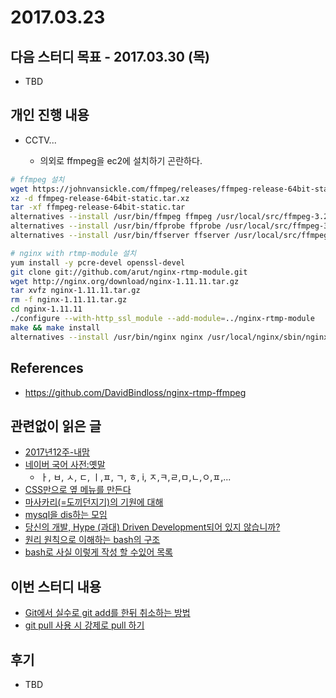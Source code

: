 # 2017.03.23

## 다음 스터디 목표 - 2017.03.30 (목)

* TBD

## 개인 진행 내용

* CCTV...

  * 의외로 ffmpeg을 ec2에 설치하기 곤란하다.

```bash
# ffmpeg 설치
wget https://johnvansickle.com/ffmpeg/releases/ffmpeg-release-64bit-static.tar.xz
xz -d ffmpeg-release-64bit-static.tar.xz
tar -xf ffmpeg-release-64bit-static.tar
alternatives --install /usr/bin/ffmpeg ffmpeg /usr/local/src/ffmpeg-3.2.4-64bit-static/ffmpeg 100
alternatives --install /usr/bin/ffprobe ffprobe /usr/local/src/ffmpeg-3.2.4-64bit-static/ffprobe 100
alternatives --install /usr/bin/ffserver ffserver /usr/local/src/ffmpeg-3.2.4-64bit-static/ffserver 100

# nginx with rtmp-module 설치
yum install -y pcre-devel openssl-devel
git clone git://github.com/arut/nginx-rtmp-module.git
wget http://nginx.org/download/nginx-1.11.11.tar.gz
tar xvfz nginx-1.11.11.tar.gz
rm -f nginx-1.11.11.tar.gz
cd nginx-1.11.11
./configure --with-http_ssl_module --add-module=../nginx-rtmp-module
make && make install
alternatives --install /usr/bin/nginx nginx /usr/local/nginx/sbin/nginx 100
```

## References

* <https://github.com/DavidBindloss/nginx-rtmp-ffmpeg>


## 관련없이 읽은 글

* [2017년12주-내맘](http://www.sangkon.com/2017/03/28/sigamdream_weekly_2017_12/)
* [네이버 국어 사전:옛말](http://krdic.naver.com/list.nhn?kind=old)
  * ㅏ, ㅂ, ㅅ, ㄷ, ㅣ,ㅍ, ㄱ, ㅎ, i, ㅈ,ㅋ,ㄹ,ㅁ,ㄴ,ㅇ,ㅍ,...
* [CSS만으로 옆 메뉴를 만든다](http://qiita.com/7CIT/items/d5392edfb74d370da69c)
* [마사카리(=도끼던지기)의 기원에 대해](http://qiita.com/kaityo256/items/d7d8f7a0e522895c8f5d)
* [mysql을 dis하는 모임](http://qiita.com/arutemyan/items/b75d240f2f5b7da98a4a)
* [당신의 개발, Hype (과대) Driven Development되어 있지 않습니까?](http://qiita.com/devneko/items/4f748253b2e2cd1192b1)
* [원리 원칙으로 이해하는 bash의 구조](http://qiita.com/tajima_taso/items/149ca77a2401bf9bf026)
* [bash로 사실 이렇게 작성 할 수있어 목록](http://qiita.com/hasegit/items/d9392b6dbfea89bc329f)

## 이번 스터디 내용

* [Git에서 실수로 git add를 한뒤 취소하는 방법](https://baepower.wordpress.com/2012/06/05/git에서-실수로-git-add를-한뒤-취소하는-방법/)
* [git pull 사용 시 강제로 pull 하기](http://www.hahwul.com/2016/04/coding-git-pull-pull.html)

## 후기

* TBD

